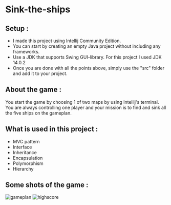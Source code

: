 # Sink-the-ships

## Setup :
- I made this project using Intellij Community Edition.
- You can start by creating an empty Java project without including any frameworks.
- Use a JDK that supports Swing GUI-library. For this project I used JDK 14.0.2 
- Once you are done with all the points above, simply use the "src" folder and add it to your project.


## About the game :
You start the game by choosing 1 of two maps by using Intellij's terminal. You are always controlling one player and your mission is to find and sink all the five ships on the gameplan. 


## What is used in this project :
- MVC pattern
- Interface
- Inheritance
- Encapsulation
- Polymorphism
- Hierarchy 


## Some shots of the game :

![gameplan](https://user-images.githubusercontent.com/32642133/103290771-966f8d00-49ea-11eb-9977-455928444b1d.png)
![highscore](https://user-images.githubusercontent.com/32642133/103290783-9e2f3180-49ea-11eb-921b-a1cd0f2dfe03.png)
